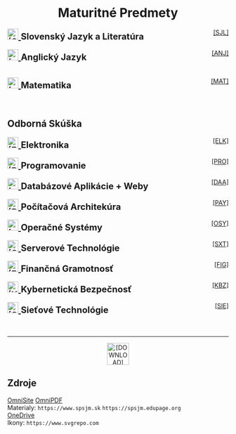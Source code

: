 <div align="center">

# Maturitné Predmety

</div>

<div style="display: flex; justify-content: space-between;">
    <span style="font-size: 20px;">
        <a href= "/SJL/SLOVENCINA.md">
            <img src="https://flagcdn.com/sk.svg" width="25" alt="[SJL]">
        </a>
        <b>
            Slovenský Jazyk a Literatúra
        </b>
    </span>
    <span><a href= "/SJL/SLOVENCINA.md">[SJL]</a></span>
</div>
<br>
<div style="display: flex; justify-content: space-between;">
    <span style="font-size: 20px;">
        <a href= "/ENG/ENGLISH.md">
            <img src="https://flagcdn.com/gb.svg" width="25" alt="[ANJ]">
        </a>
        <b>
            Anglický Jazyk
        </b>
    </span>
    <span><a href= "/ENG/ENGLISH.md">[ANJ]</a></span>
</div>
<br><br>
<div style="display: flex; justify-content: space-between;">
    <span style="font-size: 20px;">
        <a href= "/MAT/MATEMATIKA.md">
            <img src="https://www.svgrepo.com/show/499849/calculator.svg" width="25" alt="[MAT]">
        </a>
        <b>
            Matematika
        </b>
    </span>
    <span><a href= "/MAT/MATEMATIKA.md">[MAT]</a></span>
</div>
<br><br>

## Odborná Skúška

<div style="display: flex; justify-content: space-between;">
    <span style="font-size: 20px;">
        <a href= "/TCOZ/ELK/ELEKTRONIKA.md">
            <img src="https://www.svgrepo.com/show/179506/electricity-signal.svg" width="25" alt="[ELK]">
        </a>
        <b>
            Elektronika
        </b>
    </span>
    <span><a href= "/TCOZ/ELK/ELEKTRONIKA.md">[ELK]</a></span>
</div>
<br>
<div style="display: flex; justify-content: space-between;">
    <span style="font-size: 20px;">
        <a href= "/TCOZ/PRO/PROGRAMOVANIE.md">
            <img src="https://www.svgrepo.com/show/452184/csharp.svg" width="25" alt="[PRO]">
        </a>
        <b>
            Programovanie
        </b>
    </span>
    <span><a href= "/TCOZ/PRO/PROGRAMOVANIE.md">[PRO]</a></span>
</div>
<br>
<div style="display: flex; justify-content: space-between;">
    <span style="font-size: 20px;">
        <a href= "/TCOZ/DAB/DATABAZOVE_APLIKACIE.md">
            <img src="https://www.svgrepo.com/show/387308/data-all.svg" width="25" alt="[DAB]">
        </a>
        <b>
            Databázové Aplikácie + Weby
        </b>
    </span>
    <span><a href= "/TCOZ/DAB/DATABAZOVE_APLIKACIE.md">[DAA]</a></span>
</div>
<br>
<div style="display: flex; justify-content: space-between;">
    <span style="font-size: 20px;">
        <a href= "/TCOZ/PAY/POCITACOVA_ARCHITEKTURA.md">
            <img src="https://www.svgrepo.com/show/284036/pc.svg" width="25" alt="[PAY]">
        </a>
        <b>
            Počítačová Architekúra
        </b>
    </span>
    <span><a href= "/TCOZ/PAY/POCITACOVA_ARCHITEKTURA.md">[PAY]</a></span>
</div>
<br>
<div style="display: flex; justify-content: space-between;">
    <span style="font-size: 20px;">
        <a href= "/TCOZ/OSY/OPERACNE_SYSTEMY.md">
            <img src="https://www.svgrepo.com/show/197934/windows-operating-system.svg" width="25" alt="[OSY]">
        </a>
        <b>
            Operačné Systémy
        </b>
    </span>
    <span><a href= "/TCOZ/OSY/OPERACNE_SYSTEMY">[OSY]</a></span>
</div>
<br>
<div style="display: flex; justify-content: space-between;">
    <span style="font-size: 20px;">
        <a href= "/TCOZ/SXT/SERVEROVE_TECHNOLOGIE.md">
            <img src="https://www.svgrepo.com/show/288624/server.svg" width="25" alt="[SXT]">
        </a>
        <b>
            Serverové Technológie
        </b>
    </span>
    <span><a href= "/TCOZ/SXT/SERVEROVE_TECHNOLOGIE.md">[SXT]</a></span>
</div>
<br>
<div style="display: flex; justify-content: space-between;">
    <span style="font-size: 20px;">
        <a href= "/TCOZ/FIG/FINANCNA_GRAMOTNOST.md">
            <img src="https://www.svgrepo.com/show/233904/money.svg" width="25" alt="[FIG]">
        </a>
        <b>
            Finančná Gramotnosť
        </b>
    </span>
    <span><a href= "/TCOZ/FIG/FINANCNA_GRAMOTNOST.md">[FIG]</a></span>
</div>
<br>
<div style="display: flex; justify-content: space-between;">
    <span style="font-size: 20px;">
        <a href= "/TCOZ/KBZ/KYBERNETICKA_BEZPECNOST.md">
            <img src="https://www.svgrepo.com/show/219387/security-shield.svg" width="25" alt="[KBZ]">
        </a>
        <b>
            Kybernetická Bezpečnosť
        </b>
    </span>
    <span><a href= "/TCOZ/KBZ/KYBERNETICKA_BEZPECNOST.md">[KBZ]</a></span>
</div>
<br>
<div style="display: flex; justify-content: space-between;">
    <span style="font-size: 20px;">
        <a href= "/TCOZ/SIE/SIETOVE_TECHNOLOGIE.md">
            <img src="https://www.svgrepo.com/show/499810/router.svg" width="25" alt="[SIE]">
        </a>
        <b>
            Sieťové Technológie 
        </b>
    </span>
    <span><a href= "/TCOZ/SIE/SIETOVE_TECHNOLOGIE.md">[SIE]</a></span>
</div>
<br><br>

-----------------------------------------------------------------------

<div align="center">
    <a href="https://github.com/Y0hn/maturita/archive/refs/heads/main.zip"><img src="https://www.svgrepo.com/show/468686/download.svg" width="50" alt="[DOWNLOAD]"></a>
</div>

## Zdroje
[OmniSite](https://martinworkspace.notion.site/MATURITKA-NE-FORMALITKA-35d6fa999ada46b8a57a0cebe46b2ad1)
[OmniPDF](https://drive.google.com/file/d/1dVSAH3EYKL7w6aWXfYhLgdKJ187kPahp/view?usp=drivesdk)
<br>
Materialy: ```https://www.spsjm.sk``` ```https://spsjm.edupage.org```
<br>
[OneDrive](https://onedrive.live.com/?authkey=%21AHGlYhm09j37YJc&id=C88AD62C8E31C5AE%2159156&cid=C88AD62C8E31C5AE)
<br>
Ikony: ```https://www.svgrepo.com```

